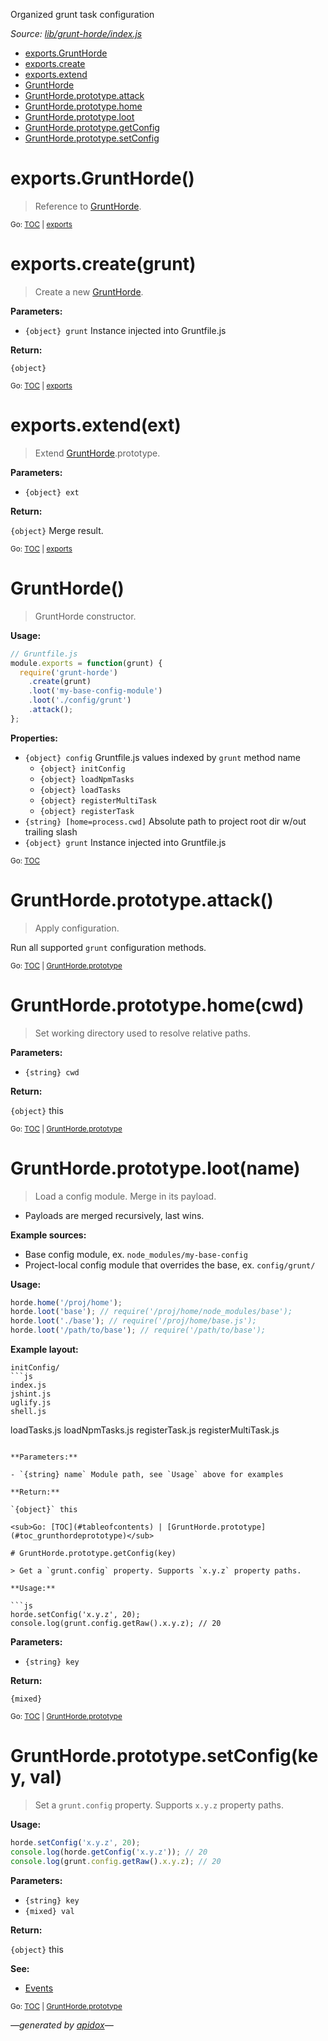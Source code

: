 Organized grunt task configuration

_Source: [lib/grunt-horde/index.js](../lib/grunt-horde/index.js)_

<a name="tableofcontents"></a>

- <a name="toc_exportsgrunthorde"></a><a name="toc_exports"></a>[exports.GruntHorde](#exportsgrunthorde)
- <a name="toc_exportscreategrunt"></a>[exports.create](#exportscreategrunt)
- <a name="toc_exportsextendext"></a>[exports.extend](#exportsextendext)
- <a name="toc_grunthorde"></a>[GruntHorde](#grunthorde)
- <a name="toc_grunthordeprototypeattack"></a><a name="toc_grunthordeprototype"></a>[GruntHorde.prototype.attack](#grunthordeprototypeattack)
- <a name="toc_grunthordeprototypehomecwd"></a>[GruntHorde.prototype.home](#grunthordeprototypehomecwd)
- <a name="toc_grunthordeprototypelootname"></a>[GruntHorde.prototype.loot](#grunthordeprototypelootname)
- <a name="toc_grunthordeprototypegetconfigkey"></a>[GruntHorde.prototype.getConfig](#grunthordeprototypegetconfigkey)
- <a name="toc_grunthordeprototypesetconfigkey-val"></a>[GruntHorde.prototype.setConfig](#grunthordeprototypesetconfigkey-val)

<a name="exports"></a>

# exports.GruntHorde()

> Reference to [GruntHorde](#grunthorde).

<sub>Go: [TOC](#tableofcontents) | [exports](#toc_exports)</sub>

# exports.create(grunt)

> Create a new [GruntHorde](#grunthorde).

**Parameters:**

- `{object} grunt` Instance injected into Gruntfile.js

**Return:**

`{object}`

<sub>Go: [TOC](#tableofcontents) | [exports](#toc_exports)</sub>

# exports.extend(ext)

> Extend [GruntHorde](#grunthorde).prototype.

**Parameters:**

- `{object} ext`

**Return:**

`{object}` Merge result.

<sub>Go: [TOC](#tableofcontents) | [exports](#toc_exports)</sub>

# GruntHorde()

> GruntHorde constructor.

**Usage:**

```js
// Gruntfile.js
module.exports = function(grunt) {
  require('grunt-horde')
    .create(grunt)
    .loot('my-base-config-module')
    .loot('./config/grunt')
    .attack();
};
```

**Properties:**

- `{object} config` Gruntfile.js values indexed by `grunt` method name
  - `{object} initConfig`
  - `{object} loadNpmTasks`
  - `{object} loadTasks`
  - `{object} registerMultiTask`
  - `{object} registerTask`
- `{string} [home=process.cwd]` Absolute path to project root dir w/out trailing slash
- `{object} grunt` Instance injected into Gruntfile.js

<sub>Go: [TOC](#tableofcontents)</sub>

<a name="grunthordeprototype"></a>

# GruntHorde.prototype.attack()

> Apply configuration.

Run all supported `grunt` configuration methods.

<sub>Go: [TOC](#tableofcontents) | [GruntHorde.prototype](#toc_grunthordeprototype)</sub>

# GruntHorde.prototype.home(cwd)

> Set working directory used to resolve relative paths.

**Parameters:**

- `{string} cwd`

**Return:**

`{object}` this

<sub>Go: [TOC](#tableofcontents) | [GruntHorde.prototype](#toc_grunthordeprototype)</sub>

# GruntHorde.prototype.loot(name)

> Load a config module. Merge in its payload.

- Payloads are merged recursively, last wins.

**Example sources:**

- Base config module, ex. `node_modules/my-base-config`
- Project-local config module that overrides the base, ex. `config/grunt/`

**Usage:**

```js
horde.home('/proj/home');
horde.loot('base'); // require('/proj/home/node_modules/base');
horde.loot('./base'); // require('/proj/home/base.js');
horde.loot('/path/to/base'); // require('/path/to/base');
```

**Example layout:**

```
initConfig/
```js
index.js
jshint.js
uglify.js
shell.js
```

loadTasks.js
loadNpmTasks.js
registerTask.js
registerMultiTask.js
```

**Parameters:**

- `{string} name` Module path, see `Usage` above for examples

**Return:**

`{object}` this

<sub>Go: [TOC](#tableofcontents) | [GruntHorde.prototype](#toc_grunthordeprototype)</sub>

# GruntHorde.prototype.getConfig(key)

> Get a `grunt.config` property. Supports `x.y.z` property paths.

**Usage:**

```js
horde.setConfig('x.y.z', 20);
console.log(grunt.config.getRaw().x.y.z); // 20
```

**Parameters:**

- `{string} key`

**Return:**

`{mixed}`

<sub>Go: [TOC](#tableofcontents) | [GruntHorde.prototype](#toc_grunthordeprototype)</sub>

# GruntHorde.prototype.setConfig(key, val)

> Set a `grunt.config` property. Supports `x.y.z` property paths.

**Usage:**

```js
horde.setConfig('x.y.z', 20);
console.log(horde.getConfig('x.y.z')); // 20
console.log(grunt.config.getRaw().x.y.z); // 20
```

**Parameters:**

- `{string} key`
- `{mixed} val`

**Return:**

`{object}` this

**See:**

- [Events](modules.md#events)

<sub>Go: [TOC](#tableofcontents) | [GruntHorde.prototype](#toc_grunthordeprototype)</sub>

_&mdash;generated by [apidox](https://github.com/codeactual/apidox)&mdash;_
